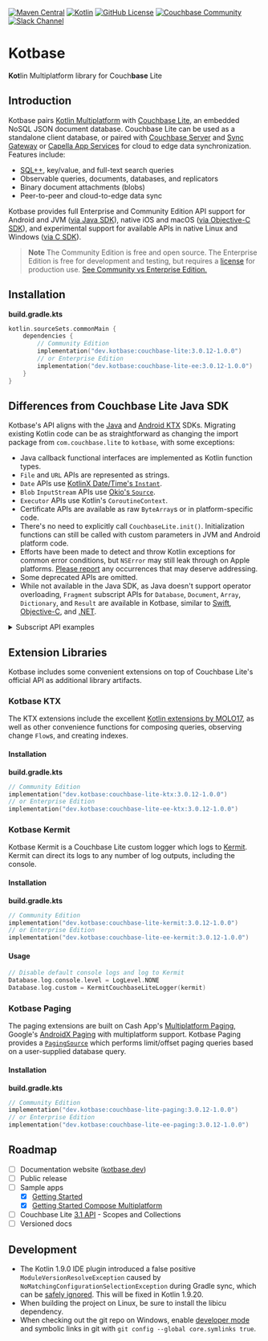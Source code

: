 [![Maven Central](https://img.shields.io/maven-central/v/dev.kotbase/couchbase-lite)](
https://central.sonatype.com/namespace/dev.kotbase)
[![Kotlin](https://img.shields.io/badge/kotlin-1.9.10-blue.svg?logo=kotlin)](http://kotlinlang.org)
[![GitHub License](https://img.shields.io/github/license/jeffdgr8/kotbase)](LICENSE)
[![Couchbase Community](https://img.shields.io/badge/couchbase-community-ea2328?logo=couchbase&logoColor=ea2328)](
https://www.couchbase.com/developers/community/)
[![Slack Channel](https://img.shields.io/badge/chat-%23couchbase-4a154b.svg?logo=slack)](
https://kotlinlang.slack.com/messages/couchbase/)

# Kotbase

**Kot**lin Multiplatform library for Couch**base** Lite

## Introduction

Kotbase pairs [Kotlin Multiplatform](https://kotlinlang.org/lp/multiplatform/) with [Couchbase Lite](
https://www.couchbase.com/products/lite/), an embedded NoSQL JSON document database. Couchbase Lite can be used as a
standalone client database, or paired with [Couchbase Server](https://www.couchbase.com/products/server/) and [Sync
Gateway](https://www.couchbase.com/products/sync-gateway/) or [Capella App Services](
https://www.couchbase.com/products/capella/app-services/) for cloud to edge data synchronization. Features include:

* [SQL++](https://www.couchbase.com/products/n1ql/), key/value, and full-text search queries
* Observable queries, documents, databases, and replicators
* Binary document attachments (blobs)
* Peer-to-peer and cloud-to-edge data sync

Kotbase provides full Enterprise and Community Edition API support for Android and JVM ([via Java SDK](
https://github.com/couchbase/couchbase-lite-java-ce-root)), native iOS and macOS ([via Objective-C SDK](
https://github.com/couchbase/couchbase-lite-ios)), and experimental support for available APIs in native Linux and
Windows ([via C SDK](https://github.com/couchbase/couchbase-lite-C)).

> **Note**
> The Community Edition is free and open source. The Enterprise Edition is free for development and testing, but
> requires a [license](https://www.couchbase.com/pricing/#couchbase-mobile) for production use. [See Community vs
> Enterprise Edition.](https://www.couchbase.com/products/editions/#couchbase_lite)

## Installation

**build.gradle.kts**
```kotlin
kotlin.sourceSets.commonMain {
    dependencies {
        // Community Edition
        implementation("dev.kotbase:couchbase-lite:3.0.12-1.0.0")
        // or Enterprise Edition
        implementation("dev.kotbase:couchbase-lite-ee:3.0.12-1.0.0")
    }
}
```

## Differences from Couchbase Lite Java SDK

Kotbase's API aligns with the [Java](https://docs.couchbase.com/couchbase-lite/current/java/quickstart.html) and
[Android KTX](https://docs.couchbase.com/couchbase-lite/current/android/quickstart.html) SDKs. Migrating existing Kotlin
code can be as straightforward as changing the import package from `com.couchbase.lite` to `kotbase`, with some
exceptions:

* Java callback functional interfaces are implemented as Kotlin function types.
* `File` and `URL` APIs are represented as strings.
* `Date` APIs use [KotlinX Date/Time's `Instant`](
https://kotlinlang.org/api/kotlinx-datetime/kotlinx-datetime/kotlinx.datetime/-instant/).
* `Blob` `InputStream` APIs use [Okio's `Source`](https://square.github.io/okio/3.x/okio/okio/okio/-source/).
* `Executor` APIs use Kotlin's `CoroutineContext`.
* Certificate APIs are available as raw `ByteArray`s or in platform-specific code.
* There's no need to explicitly call `CouchbaseLite.init()`. Initialization functions can still be called with custom
  parameters in JVM and Android platform code.
* Efforts have been made to detect and throw Kotlin exceptions for common error conditions, but `NSError` may still leak
  through on Apple platforms. [Please report](https://github.com/jeffdgr8/kotbase/issues/new) any occurrences that may
  deserve addressing.
* Some deprecated APIs are omitted.
* While not available in the Java SDK, as Java doesn't support operator overloading, `Fragment` subscript APIs for
`Database`, `Document`, `Array`, `Dictionary`, and `Result` are available in Kotbase, similar to [Swift](
https://docs.couchbase.com/mobile/3.0.12/couchbase-lite-swift/Classes/Fragment.html), [Objective-C](
https://docs.couchbase.com/mobile/3.0.12/couchbase-lite-objc/Protocols/CBLFragment.html), and [.NET](
https://docs.couchbase.com/mobile/3.0.12/couchbase-lite-net/api/Couchbase.Lite.IFragment.html).
<details>
<summary>Subscript API examples</summary>

```kotlin
val db = Database("db")
val doc = db["doc-id"]         // DocumentFragment
doc.exists                     // true or false
doc.document                   // "doc-id" Document from Database
doc["array"].array             // Array value from "array" key
doc["array"][0].string         // String value from first Array item
doc["dict"].dictionary         // Dictionary value from "dict" key
doc["dict"]["num"].int         // Int value from Dictionary "num" key
db["milk"]["exp"].date         // Instant value from "exp" key from "milk" Document
val newDoc = MutableDocument("new-id")
newDoc["name"].value = "Sally" // set "name" value
```
</details>

## Extension Libraries

Kotbase includes some convenient extensions on top of Couchbase Lite's official API as additional library artifacts.

### Kotbase KTX

The KTX extensions include the excellent [Kotlin extensions by MOLO17](https://github.com/MOLO17/couchbase-lite-kotlin),
as well as other convenience functions for composing queries, observing change `Flow`s, and creating indexes.

#### Installation

**build.gradle.kts**
```kotlin
// Community Edition
implementation("dev.kotbase:couchbase-lite-ktx:3.0.12-1.0.0")
// or Enterprise Edition
implementation("dev.kotbase:couchbase-lite-ee-ktx:3.0.12-1.0.0")
```

### Kotbase Kermit

Kotbase Kermit is a Couchbase Lite custom logger which logs to [Kermit](https://github.com/touchlab/Kermit). Kermit can
direct its logs to any number of log outputs, including the console.

#### Installation

**build.gradle.kts**
```kotlin
// Community Edition
implementation("dev.kotbase:couchbase-lite-kermit:3.0.12-1.0.0")
// or Enterprise Edition
implementation("dev.kotbase:couchbase-lite-ee-kermit:3.0.12-1.0.0")
```

#### Usage

```kotlin
// Disable default console logs and log to Kermit
Database.log.console.level = LogLevel.NONE
Database.log.custom = KermitCouchbaseLiteLogger(kermit)
```

### Kotbase Paging

The paging extensions are built on Cash App's [Multiplatform Paging](https://github.com/cashapp/multiplatform-paging),
Google's [AndroidX Paging](https://developer.android.com/topic/libraries/architecture/paging/v3-overview) with
multiplatform support. Kotbase Paging provides a [`PagingSource`](
https://developer.android.com/reference/kotlin/androidx/paging/PagingSource) which performs limit/offset paging queries
based on a user-supplied database query.

#### Installation

**build.gradle.kts**
```kotlin
// Community Edition
implementation("dev.kotbase:couchbase-lite-paging:3.0.12-1.0.0")
// or Enterprise Edition
implementation("dev.kotbase:couchbase-lite-ee-paging:3.0.12-1.0.0")
```

## Roadmap

* [ ] Documentation website ([kotbase.dev](https://kotbase.dev/))
* [ ] Public release
* [ ] Sample apps
    * [x] [Getting Started](examples/getting-started)
    * [x] [Getting Started Compose Multiplatform](examples/getting-started-compose)
* [ ] Couchbase Lite [3.1 API](https://docs.couchbase.com/couchbase-lite/3.1/cbl-whatsnew.html) - Scopes and Collections
* [ ] Versioned docs

## Development

* The Kotlin 1.9.0 IDE plugin introduced a false positive `ModuleVersionResolveException` caused by
  `NoMatchingConfigurationSelectionException` during Gradle sync, which can be [safely ignored](
  https://youtrack.jetbrains.com/issue/KT-59020#focus=Comments-27-7411306.0-0). This will be fixed in Kotlin 1.9.20.
* When building the project on Linux, be sure to install the libicu dependency.
* When checking out the git repo on Windows, enable [developer mode](
  https://learn.microsoft.com/en-us/windows/apps/get-started/enable-your-device-for-development) and symbolic links in
  git with `git config --global core.symlinks true`.
